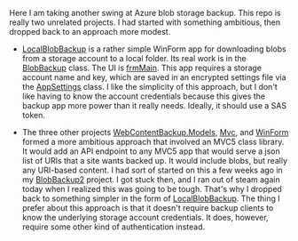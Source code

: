 Here I am taking another swing at Azure blob storage backup. This repo is really two unrelated projects. I had started with something ambitious, then dropped back to an approach more modest.

- [LocalBlobBackup](https://github.com/adamosoftware/WebContentBackup/tree/master/LocalBlobBackup) is a rather simple WinForm app for downloading blobs from a storage account to a local folder. Its real work is in the [BlobBackup](https://github.com/adamosoftware/WebContentBackup/blob/master/LocalBlobBackup/Services/BlobBackup.cs) class. The UI is [frmMain](https://github.com/adamosoftware/WebContentBackup/blob/master/LocalBlobBackup/frmMain.cs). This app requires a storage account name and key, which are saved in an encrypted settings file via the [AppSettings](https://github.com/adamosoftware/WebContentBackup/blob/master/LocalBlobBackup/Models/AppSettings.cs) class. I like the simplicity of this approach, but I don't like having to know the account credentials because this gives the backup app more power than it really needs. Ideally, it should use a SAS token.

- The three other projects [WebContentBackup.Models](https://github.com/adamosoftware/WebContentBackup/tree/master/WebContentBackup.Models), [Mvc](https://github.com/adamosoftware/WebContentBackup/tree/master/WebContentBackup.Mvc), and [WinForm](https://github.com/adamosoftware/WebContentBackup/tree/master/WebContentBackup.WinForm) formed a more ambitious approach that involved an MVC5 class library. It would add an API endpoint to any MVC5 app that would serve a json list of URIs that a site wants backed up. It would include blobs, but really any URI-based content. I had sort of started on this a few weeks ago in my [BlobBackup2](https://github.com/adamosoftware/BlobBackup2) project. I got stuck then, and I ran out of steam again today when I realized this was going to be tough. That's why I dropped back to something simpler in the form of [LocalBlobBackup](https://github.com/adamosoftware/WebContentBackup/tree/master/LocalBlobBackup). The thing I prefer about this approach is that it doesn't require backup clients to know the underlying storage account credentials. It does, however, require some other kind of authentication instead.
